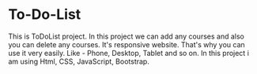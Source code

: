 # To-Do-List
This is ToDoList project. In this project we can add any courses and also you can delete any courses. It's responsive website. That's why you can use it very easily. Like - Phone, Desktop, Tablet and so on. In this project i am using Html, CSS, JavaScript, Bootstrap.
